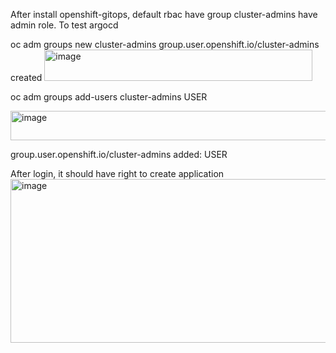 After install openshift-gitops, default rbac have group cluster-admins have admin role.
To test argocd

oc adm groups new cluster-admins
group.user.openshift.io/cluster-admins created
<img width="429" height="50" alt="image" src="https://github.com/user-attachments/assets/319674bb-f70c-406b-b9ff-24138d048f0a" />

oc adm groups add-users cluster-admins USER

<img width="538" height="47" alt="image" src="https://github.com/user-attachments/assets/8177b403-ea79-4249-a6b9-99cd3e2ff4f6" />

group.user.openshift.io/cluster-admins added: USER

After login, it should have right to create application
<img width="816" height="262" alt="image" src="https://github.com/user-attachments/assets/29ca9951-0caf-4a19-a414-43adcbbe03a6" />
